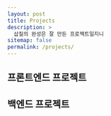```yaml
---
layout: post
title: Projects
description: >
  삽질의 완성은 잘 만든 프로젝트일지니
sitemap: false
permalink: /projects/
---
```


## 프론트엔드 프로젝트



## 백엔드 프로젝트


